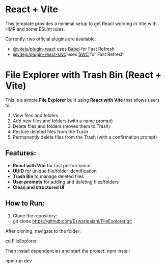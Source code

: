 # React + Vite

This template provides a minimal setup to get React working in Vite with HMR and some ESLint rules.

Currently, two official plugins are available:

- [@vitejs/plugin-react](https://github.com/vitejs/vite-plugin-react/blob/main/packages/plugin-react/README.md) uses [Babel](https://babeljs.io/) for Fast Refresh
- [@vitejs/plugin-react-swc](https://github.com/vitejs/vite-plugin-react-swc) uses [SWC](https://swc.rs/) for Fast Refresh
# File Explorer with Trash Bin (React + Vite)

This is a simple **File Explorer** built using **React with Vite** that allows users to:

1. View files and folders  
2. Add new files and folders (with a name prompt)  
3. Delete files and folders (moves them to Trash)  
4. Restore deleted files from the Trash  
5. Permanently delete files from the Trash (with a confirmation prompt)  

## Features:
- **React with Vite** for fast performance  
- **UUID** for unique file/folder identification  
- **Trash Bin** to manage deleted files  
- **User prompts** for adding and deleting files/folders  
- **Clean and structured UI**  

## How to Run:
1. Clone the repository:  
   git clone https://github.com/Eswaripalani/FileExplorer.git

After cloning, navigate to the folder:

cd FileExplorer

Then install dependencies and start the project:
npm install

npm run dev
